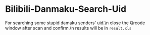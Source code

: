 # Bilibili-Danmaku-Search-Uid
For searching some stupid damaku senders' uid.\n
close the Qrcode window after scan and confirm.\n
results will be in `result.xls`
